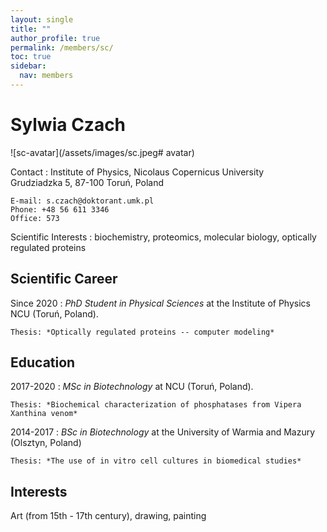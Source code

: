 ```yaml
---
layout: single
title: ""
author_profile: true
permalink: /members/sc/
toc: true
sidebar:
  nav: members
---
```


Sylwia Czach
===================

![sc-avatar](/assets/images/sc.jpeg# avatar)

Contact
:   Institute of Physics, Nicolaus Copernicus University  
    Grudziadzka 5, 87-100 Toruń, Poland  

    E-mail: s.czach@doktorant.umk.pl  
    Phone: +48 56 611 3346  
    Office: 573  

Scientific Interests
:   biochemistry, proteomics, molecular biology, optically regulated proteins

Scientific Career
-----------------

Since 2020
:   *PhD Student in Physical Sciences* at the Institute of Physics NCU (Toruń, Poland).  
  
    Thesis: *Optically regulated proteins -- computer modeling*  

Education
---------

2017-2020
:   *MSc in Biotechnology* at  NCU (Toruń, Poland).
  
    Thesis: *Biochemical characterization of phosphatases from Vipera Xanthina venom*  

2014-2017
:   *BSc in Biotechnology* at the University of Warmia and Mazury (Olsztyn, Poland)  

    Thesis: *The use of in vitro cell cultures in biomedical studies*  

Interests
---------
Art (from 15th - 17th century), drawing, painting
